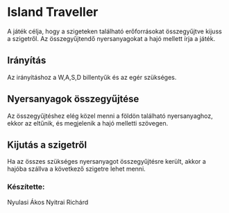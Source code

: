 # Island Traveller
A játék célja, hogy a szigeteken található erőforrásokat összegyűjtve kijuss a szigetről.
Az összegyűjtendő nyersanyagokat a hajó mellett írja a játék.

## Irányítás
Az irányításhoz a W,A,S,D billentyűk és az egér szükséges.

## Nyersanyagok összegyűjtése
Az összegyűjtéshez elég közel menni a földön található nyersanyaghoz, ekkor az eltűnik, és megjelenik a hajó melletti szövegen.

## Kijutás a szigetről
Ha az összes szükséges nyersanyagot összegyűjtésre került, akkor a hajóba szállva a következő szigetre lehet menni.

### Készítette:
Nyulasi Ákos
Nyitrai Richárd
